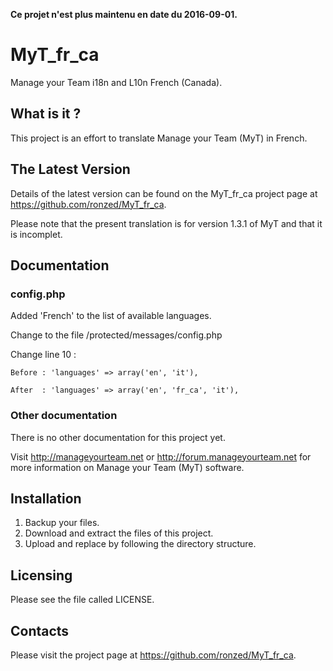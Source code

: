 **Ce projet n'est plus maintenu en date du 2016-09-01.**

# MyT_fr_ca
  Manage your Team i18n and L10n French (Canada).

## What is it ?
  This project is an effort to translate Manage your Team (MyT)
  in French.

## The Latest Version
  Details of the latest version can be found on the MyT_fr_ca
  project page at https://github.com/ronzed/MyT_fr_ca.

  Please note that the present translation is for version 1.3.1 of MyT
  and that it is incomplet.

## Documentation

### config.php
  Added 'French' to the list of available languages.

  Change to the file /protected/messages/config.php

  Change line 10 :

    Before : 'languages' => array('en', 'it'),

    After  : 'languages' => array('en', 'fr_ca', 'it'),

### Other documentation
  There is no other documentation for this project yet.

  Visit http://manageyourteam.net or http://forum.manageyourteam.net
  for more information on Manage your Team (MyT) software.

## Installation
  1. Backup your files.
  2. Download and extract the files of this project.
  3. Upload and replace by following the directory structure.

## Licensing

  Please see the file called LICENSE.

## Contacts
  Please visit the project page at https://github.com/ronzed/MyT_fr_ca.
